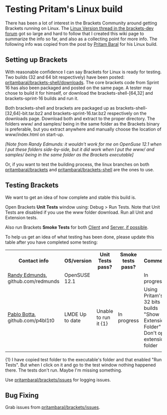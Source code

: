 # Testing Pritam's Linux build

There has been a lot of interest in the Brackets Community around getting Brackets running on Linux. The 
[Linux Version thread in the brackets-dev forum](https://groups.google.com/forum/?fromgroups=#!topic/brackets-dev/29vOJ6tvl8A[101-125-false]) got so large and hard to follow that I created this wiki page to summarize the info so far, and also as a collecting point for more info. The following info was copied from the post by [Pritam Baral](https://github.com/pritambaral) for his Linux build.

## Setting up Brackets

With reasonable confidence I can say Brackets for Linux is ready for testing. Two builds (32 and 64 bit respectively) have been posted: [pritambaral/brackets-shell/downloads](https://github.com/pritambaral/brackets-shell/downloads). The core brackets code from Sprint 16 has also been packaged and posted on the same page. A tester may chose to build it for himself, or download the brackets-shell-[64,32] and brackets-sprint-16 builds and run it.

Both brackets-shell and brackets are packaged up as brackets-shell-[32,64]-bit.tar.bz2 and brackets-sprint-16.tar.bz2 respectively on the downloads page. Download both and extract to the proper directory. The folders www/ and samples/ being in the same folder as the Brackets binary is preferable, but you extract anywhere and manually choose the location of www/index.html on start-up.

_[Note from Randy Edmunds: it wouldn't work for me on OpenSuse 12.1 when I put these folders side-by-side, but it did work when I put the www/ and samples/ being in the same folder as the Brackets executable]_

Or, if you want to test the building process, the linux branches on both [pritambaral/brackets](https://github.com/pritambaral/brackets) and [pritambaral/brackets-shell](https://github.com/pritambaral/brackets-shell) are the ones to use.

## Testing Brackets

We want to get an idea of how complete and stable this build is.

Open Brackets **Unit Tests** window using: Debug &gt; Run Tests. Note that Unit Tests are disabled if you use the www folder download. Run all Unit and Extension tests.

Also run Brackets **Smoke Tests** for both [Client](https://github.com/adobe/brackets/wiki/Brackets-Smoke-Tests) and [Server, if possible](https://github.com/adobe/brackets/wiki/Brackets-Server-Smoke-Tests).

To help us get an idea of what testing has been done, please update this table after you have completed some testing:

<table cellspacing="0">
<tr>
  <th>Contact info</th>
  <th>OS/version</th>
  <th>Unit Tests pass?</th>
  <th>Smoke tests pass?</th>
  <th>Comments</th>
</tr>
<tr>
  <td><a href="mailto:redmunds@adobe.com">Randy Edmunds</a>, github.com/redmunds</td> 
  <td>OpenSUSE 12.1</td>
  <td></td>
  <td></td>
  <td>In progress...</td>
</tr>
<tr>
  <td><a href="mailto:pabloluisbotta@gmail.com">Pablo Botta</a>, github.com/p4bl1t0</td> 
  <td>LMDE  Up to date</td>
  <td>Unable to run it {1}</td>
  <td>In progress</td>
  <td>Using Pritam's 32 bits builds<br />"Show Extension Folder" - Don't open extension folder</td>
</tr>
<tr>
  <td></td> 
  <td></td>
  <td></td>
  <td></td>
  <td></td>
</tr>
</table>

{1} I have copied test folder to the executable's folder and that enabled "Run Tests". But when I click on it and go to the test window nothing happened there. The tests don't run. Maybe I'm missing something.

Use [pritambaral/brackets/issues](https://github.com/pritambaral/brackets/issues) for logging issues.

## Bug Fixing

Grab issues from [pritambaral/brackets/issues](https://github.com/pritambaral/brackets/issues).
